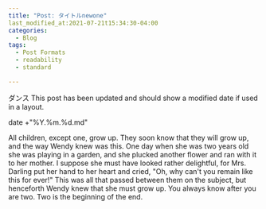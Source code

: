 ```yaml
---
title: "Post: タイトルnewone"
last_modified_at:2021-07-21t15:34:30-04:00
categories:
  - Blog
tags:
  - Post Formats
  - readability
  - standard

---
```


ダンス
This post has been updated and should show a modified date if used in a layout.

date +"%Y.%m.%d.md"

All children, except one, grow up. They soon know that they will grow up, and the way Wendy knew was this. One day when she was two years old she was playing in a garden, and she plucked another flower and ran with it to her mother. I suppose she must have looked rather delightful, for Mrs. Darling put her hand to her heart and cried, "Oh, why can't you remain like this for ever!" This was all that passed between them on the subject, but henceforth Wendy knew that she must grow up. You always know after you are two. Two is the beginning of the end.
